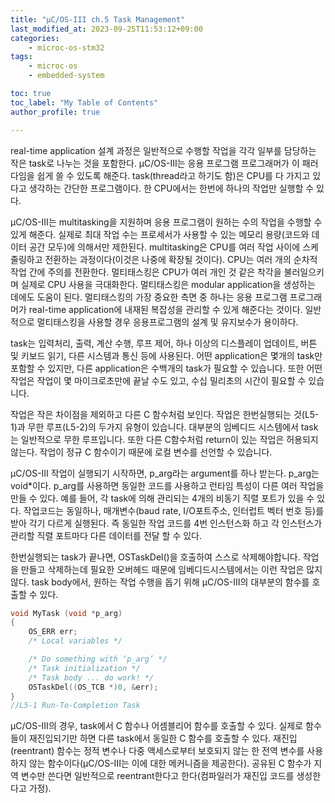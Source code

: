 ```yaml
---
title: "μC/OS-III ch.5 Task Management"
last_modified_at: 2023-09-25T11:53:12+09:00
categories:
    - microc-os-stm32
tags:
    - microc-os
    - embedded-system

toc: true
toc_label: "My Table of Contents"
author_profile: true

---
```

real-time application 설계 과정은 일반적으로 수행할 작업을 각각 일부를 담당하는 작은 task로 나누는 것을 포함한다. μC/OS-III는 응용 프로그램 프로그래머가 이 패러다임을 쉽게 쓸 수 있도록 해준다. task(thread라고 하기도 함)은 CPU를 다 가지고 있다고 생각하는 간단한 프로그램이다. 한 CPU에서는 한번에 하나의 작업만 실행할 수 있다.

μC/OS-III는 multitasking을 지원하며 응용 프로그램이 원하는 수의 작업을 수행할 수 있게 해준다. 실제로 최대 작업 수는 프로세서가 사용할 수 있는 메모리 용량(코드와 데이터 공간 모두)에 의해서만 제한된다. multitasking은 CPU를 여러 작업 사이에 스케줄링하고 전환하는 과정이다(이것은 나중에 확장될 것이다). CPU는 여러 개의 순차적 작업 간에 주의를 전환한다. 멀티태스킹은 CPU가 여러 개인 것 같은 착각을 불러일으키며 실제로 CPU 사용을 극대화한다. 멀티태스킹은 modular application을 생성하는 데에도 도움이 된다. 멀티태스킹의 가장 중요한 측면 중 하나는 응용 프로그램 프로그래머가 real-time application에 내재된 복잡성을 관리할 수 있게 해준다는 것이다. 일반적으로 멀티태스킹을 사용할 경우 응용프로그램의 설계 및 유지보수가 용이하다.

task는 입력처리, 출력, 계산 수행, 루프 제어, 하나 이상의 디스플레이 업데이트, 버튼 및 키보드 읽기, 다른 시스템과 통신 등에 사용된다. 어떤 application은 몇개의 task만 포함할 수 있지만, 다른 application은 수백개의 task가 필요할 수 있습니다. 또한 어떤 작업은 작업이 몇 마이크로초만에 끝날 수도 있고, 수십 밀리초의 시간이 필요할 수 있습니다.

작업은 작은 차이점을 제외하고 다른 C 함수처럼 보인다. 작업은 한번실행되는 것(L5-1)과 무한 루프(L5-2)의 두가지 유형이 있습니다. 대부분의 임베디드 시스템에서 task는 일반적으로 무한 루프입니다. 또한 다른 C함수처럼 return이 있는 작업은 허용되지 않는다. 작업이 정규 C 함수이기 때문에 로컬 변수를 선언할 수 있습니다.

μC/OS-III 작업이 실행되기 시작하면, p_arg라는 argument를 하나 받는다. p_arg는 void*이다. p_arg를 사용하면 동일한 코드를 사용하고 런타임 특성이 다른 여러 작업을 만들 수 있다. 예를 들어, 각 task에 의해 관리되는 4개의 비동기 직렬 포트가 있을 수 있다. 작업코드는 동일하나, 매개변수(baud rate, I/O포트주소, 인터럽트 벡터 번호 등)를 받아 각기 다르게 실행된다. 즉 동일한 작업 코드를 4번 인스턴스화 하고 각 인스턴스가 관리할 직렬 포트마다 다른 데이터를 전달 할 수 있다.

한번실행되는 task가 끝나면, OSTaskDel()을 호출하여 스스로 삭제해야합니다. 작업을 만들고 삭제하는데 필요한 오버헤드 때문에 임베디드시스템에서는 이런 작업은 많지 않다. task body에서,  원하는 작업 수행을 돕기 위해 μC/OS-III의 대부분의 함수를 호출할 수 있다.

```c
void MyTask (void *p_arg)
{
    OS_ERR err;
    /* Local variables */

    /* Do something with ‘p_arg’ */
    /* Task initialization */
    /* Task body ... do work! */
    OSTaskDel((OS_TCB *)0, &err);
}
//L5-1 Run-To-Completion Task
```
μC/OS-III의 경우, task에서 C 함수나 어셈블리어 함수를 호출할 수 있다. 실제로 함수들이 재진입되기만 하면 다른 task에서 동일한 C 함수를 호출할 수 있다. 재진입(reentrant) 함수는 정적 변수나 다중 액세스로부터 보호되지 않는 한 전역 변수를 사용하지 않는 함수이다(μC/OS-III는 이에 대한 메커니즘을 제공한다). 공유된 C 함수가 지역 변수만 쓴다면 일반적으로 reentrant한다고 한다(컴파일러가 재진입 코드를 생성한다고 가정). 